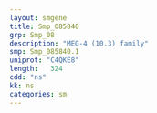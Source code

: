 ```yaml
---
layout: smgene
title: Smp_085840
grp: Smp_08
description: "MEG-4 (10.3) family"
smp: Smp_085840.1
uniprot: "C4QKE8"
length:   324
cdd: "ns"
kk: ns
categories: sm
---
```

